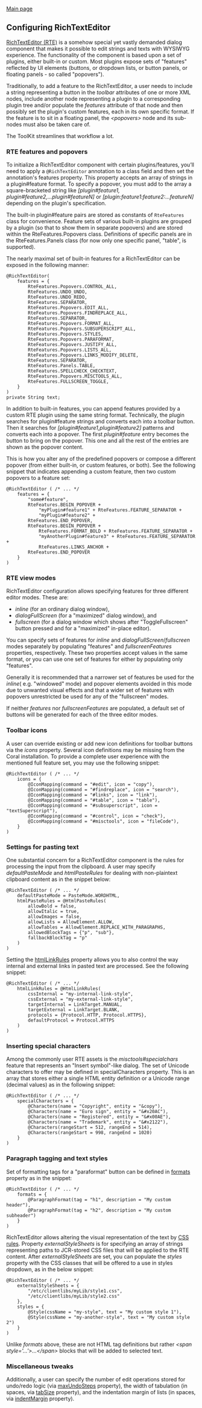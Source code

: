 <!--
navTitle: Configuring rte,
title: Configuring rte,
description: Some description,
keywords: keyword1 keyword2 keyword3
-->
[Main page](../../README.md)


## Configuring RichTextEditor

[RichTextEditor (RTE)](https://helpx.adobe.com/experience-manager/6-5/sites/administering/using/rich-text-editor.html) is a somehow special yet vastly demanded dialog component that makes it possible to edit strings and texts with WYSIWYG experience. The functionality of the component is based upon a set of plugins, either built-in or custom. Most plugins expose sets of "features" reflected by UI elements (buttons, or dropdown lists, or button panels, or floating panels - so called "popovers").

Traditionally, to add a feature to the RichTextEditor, a user needs to include a string representing a button in the *toolbar* attributes of one or more XML nodes, include another node representing a plugin to a corresponding plugin tree and/or populate the *features* attribute of that node and then possibly set the plugin's custom features, each in its own specific format. If the feature is to sit in a floating panel, the *\<popovers>* node and its sub-nodes must also be taken care of.

The ToolKit streamlines that workflow a lot.

### RTE features and popovers

To initialize a RichTextEditor component with certain plugins/features, you’ll need to apply a `@RichTextEditor` annotation to a class field and then set the annotation's features property. This property accepts an array of strings in a plugin#feature format. To specify a popover, you must add to the array a square-bracketed string like *[plugin#feature1, plugin#feature2,...plugin#featureN]* or *[plugin:feature1:feature2:...featureN]* depending on the plugin's specification.

The built-in plugin#feature pairs are stored as constants of `RteFeatures` class for convenience. Feature sets of various built-in plugins are grouped by a plugin (so that to show them in separate popovers) and are stored within the RteFeatures.Popovers class. Definitions of specific panels are in the RteFeatures.Panels class (for now only one specific panel, "table", is supported).

The nearly maximal set of built-in features for a RichTextEditor can be exposed in the following manner:

```
@RichTextEditor(
    features = {
        RteFeatures.Popovers.CONTROL_ALL,
        RteFeatures.UNDO_UNDO,
        RteFeatures.UNDO_REDO,
        RteFeatures.SEPARATOR,
        RteFeatures.Popovers.EDIT_ALL,
        RteFeatures.Popovers.FINDREPLACE_ALL,
        RteFeatures.SEPARATOR,
        RteFeatures.Popovers.FORMAT_ALL,
        RteFeatures.Popovers.SUBSUPERSCRIPT_ALL,
        RteFeatures.Popovers.STYLES,
        RteFeatures.Popovers.PARAFORMAT,
        RteFeatures.Popovers.JUSTIFY_ALL,
        RteFeatures.Popovers.LISTS_ALL,
        RteFeatures.Popovers.LINKS_MODIFY_DELETE,
        RteFeatures.SEPARATOR,
        RteFeatures.Panels.TABLE,
        RteFeatures.SPELLCHECK_CHECKTEXT,
        RteFeatures.Popovers.MISCTOOLS_ALL,
        RteFeatures.FULLSCREEN_TOGGLE,
    }
)
private String text;
```

In addition to built-in features, you can append features provided by a custom RTE plugin using the same string format. Technically, the plugin searches for plugin#feature strings and converts each into a toolbar button. Then it searches for *[plugin#feature1,plugin#feature2]* patterns and converts each into a popover. The first *plugin#feature* entry becomes the button to bring on the popover. This one and all the rest of the entries are shown as the popover content.

This is how you alter any of the predefined popovers or compose a different popover (from either built-in, or custom features, or both). See the following snippet that indicates appending a custom feature, then two custom popovers to a feature set:

```
@RichTextEditor ( /* ... */
    features = {
        "some#feature",
        RteFeatures.BEGIN_POPOVER +
            "myPlugin#feature1" + RteFeatures.FEATURE_SEPARATOR +
            "myPlugin#feature2" +
        RteFeatures.END_POPOVER,
        RteFeatures.BEGIN_POPOVER +
            RteFeatures.FORMAT_BOLD + RteFeatures.FEATURE_SEPARATOR +
            "myAnotherPlugin#feature3" + RteFeatures.FEATURE_SEPARATOR +
            RteFeatures.LINKS_ANCHOR +
        RteFeatures.END_POPOVER
    }
)
```

### RTE view modes

RichTextEditor configuration allows specifying features for three different editor modes. These are:

- *inline* (for an ordinary dialog window),
- *dialogFullScreen* (for a "maximized" dialog window), and
- *fullscreen* (for a dialog window which shows after "ToggleFullscreen" button pressed and for a "maximized" in-place editor).

You can specify sets of features for *inline* and *dialogFullScreen*/*fullscreen* modes separately by populating "features" and *fullscreenFeatures* properties, respectively. These two properties accept values in the same format, or you can use one set of features for either by populating only "features".

Generally it is recommended that a narrower set of features be used for the *inline*( e.g. "windowed" mode) and popover elements avoided in this mode due to unwanted visual effects and that a wider set of features with popovers unrestricted be used for any of the "fullscreen" modes.

If neither *features* nor *fullscreenFeatures* are populated, a default set of buttons will be generated for each of the three editor modes.

### Toolbar icons

A user can override existing or add new icon definitions for toolbar buttons via the *icons* property. Several icon definitions may be missing from the Coral installation. To provide a complete user experience with the mentioned full feature set, you may use the following snippet:

```
@RichTextEditor ( /* ... */
    icons = {
        @IconMapping(command = "#edit", icon = "copy"),
        @IconMapping(command = "#findreplace", icon = "search"),
        @IconMapping(command = "#links", icon = "link"),
        @IconMapping(command = "#table", icon = "table"),
        @IconMapping(command = "#subsuperscript", icon = "textSuperscript"),
        @IconMapping(command = "#control", icon = "check"),
        @IconMapping(command = "#misctools", icon = "fileCode"),
    }
)
```

### Settings for pasting text

One substantial concern for a RichTextEditor component is the rules for processing the input from the clipboard. A user may specify *defaultPasteMode* and *htmlPasteRules* for dealing with non-plaintext clipboard content as in the snippet below:

```
@RichTextEditor ( /* ... */
    defaultPasteMode = PasteMode.WORDHTML,
    htmlPasteRules = @HtmlPasteRules(
        allowBold = false,
        allowItalic = true,
        allowImages = false,
        allowLists = AllowElement.ALLOW,
        allowTables = AllowElement.REPLACE_WITH_PARAGRAPHS,
        allowedBlockTags = {"p", "sub"},
        fallbackBlockTag = "p"
    )
)
```

Setting the [htmlLinkRules](https://helpx.adobe.com/experience-manager/6-5/sites/administering/using/configure-rich-text-editor-plug-ins.html#linkstyles) property allows you to also control the way internal and external links in pasted text are processed. See the following snippet:

```
@RichTextEditor ( /* ... */
    htmlLinkRules = @HtmlLinkRules(
        cssInternal = "my-internal-link-style",
        cssExternal = "my-external-link-style",
        targetInternal = LinkTarget.MANUAL,
        targetExternal = LinkTarget.BLANK,
        protocols = {Protocol.HTTP, Protocol.HTTPS},
        defaultProtocol = Protocol.HTTPS
    )
)
```

### Inserting special characters

Among the commonly user RTE assets is the *misctools#specialchars* feature that represents an "Insert symbol"-like dialog. The set of Unicode characters to offer may be defined in specialCharacters property. This is an array that stores either a single HTML entity definition or a Unicode range (decimal values) as in the following snippet:

```
@RichTextEditor ( /* ... */
    specialCharacters = {
        @Characters(name = "Copyright", entity = "&copy"),
        @Characters(name = "Euro sign", entity = "&#x20AC"),
        @Characters(name = "Registered", entity = "&#x00AE"),
        @Characters(name = "Trademark", entity = "&#x2122"),
        @Characters(rangeStart = 512, rangeEnd = 514),
        @Characters(rangeStart = 998, rangeEnd = 1020)
    }
)
```

### Paragraph tagging and text styles

Set of formatting tags for a "paraformat" button can be defined in [formats](https://experienceleague.adobe.com/docs/experience-manager-65/administering/operations/configure-rich-text-editor-plug-ins.html?lang=en#operations) property as in the snippet:

```
@RichTextEditor ( /* ... */
    formats = {
        @ParagraphFormat(tag = "h1", description = "My custom header"),
        @ParagraphFormat(tag = "h2", description = "My custom subheader")
    }
)
```

RichTextEditor allows altering the visual representation of the text by [CSS rules](https://helpx.adobe.com/experience-manager/6-5/sites/administering/using/configure-rich-text-editor-plug-ins.html#textstyles). Property *externalStyleSheets* is for specifying an array of strings representing paths to JCR-stored CSS files that will be applied to the RTE content. After *externalStyleSheets* are set, you can populate the *styles* property with the CSS classes that will be offered to a use in styles dropdown, as in the below snippet:

```
@RichTextEditor ( /* ... */
    externalStyleSheets = {
        "/etc/clientlibs/myLib/style1.css",
        "/etc/clientlibs/myLib/style2.css"
    },
    styles = {
        @Style(cssName = "my-style", text = "My custom style 1"),
        @Style(cssName = "my-another-style", text = "My custom style 2")
    }
)
```
Unlike *formats* above, these are not HTML tag definitions but rather *\<span style='...'>...\</span>* blocks that will be added to selected text.

### Miscellaneous tweaks

Additionally, a user can specify the number of edit operations stored for undo/redo logic (via [maxUndoSteps](https://helpx.adobe.com/experience-manager/6-5/sites/administering/using/configure-rich-text-editor-plug-ins.html#undohistory) property), the width of tabulation (in spaces, via [tabSize](https://helpx.adobe.com/experience-manager/6-3/sites/administering/using/configure-rich-text-editor-plug-ins.html#tabsize) property), and the indentation margin of lists (in spaces, via [indentMargin](https://helpx.adobe.com/experience-manager/6-3/sites/administering/using/configure-rich-text-editor-plug-ins.html#indentmargin) property).
